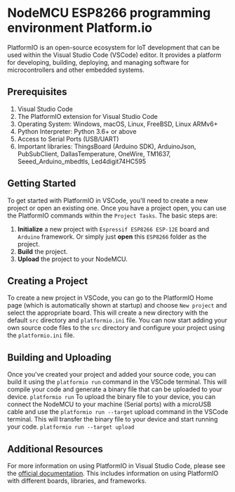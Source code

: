 # NodeMCU ESP8266 programming environment Platform.io

PlatformIO is an open-source ecosystem for IoT development that can be used within the Visual Studio Code (VSCode) editor. It provides a platform for developing, building, deploying, and managing software for microcontrollers and other embedded systems.

## Prerequisites

1. Visual Studio Code
2. The PlatformIO extension for Visual Studio Code
3. Operating System: Windows, macOS, Linux, FreeBSD, Linux ARMv6+
4. Python Interpreter: Python 3.6+ or above
5. Access to Serial Ports (USB/UART)
6. Important libraries: ThingsBoard (Arduino SDK), ArduinoJson, PubSubClient, DallasTemperature, OneWire, TM1637, Seeed_Arduino_mbedtls, Led4digit74HC595

## Getting Started

To get started with PlatformIO in VSCode, you'll need to create a new project or open an existing one. Once you have a project open, you can use the PlatformIO commands within the `Project Tasks`. The basic steps are:
1. **Initialize** a new project with `Espressif ESP8266 ESP-12E` board and `Arduino` framework. Or simply just **open** this `ESP8266` folder as the project.
2. **Build** the project.
3. **Upload** the project to your NodeMCU.

## Creating a Project
To create a new project in VSCode, you can go to the PlatformIO Home page (which is automatically shown at startup) and choose `New project` and select the appropriate board. This will create a new directory with the default `src` directory and `platformio.ini` file. You can now start adding your own source code files to the `src` directory and configure your project using the `platformio.ini` file.

## Building and Uploading
Once you've created your project and added your source code, you can build it using the `platformio run` command in the VSCode terminal. This will compile your code and generate a binary file that can be uploaded to your device.
``
platformio run
``
To upload the binary file to your device, you can connect the NodeMCU to your machine (Serial ports) with a microUSB cable and use the `platformio run --target` upload command in the VSCode terminal. This will transfer the binary file to your device and start running your code.
``
platformio run --target upload
``

## Additional Resources

For more information on using PlatformIO in Visual Studio Code, please see the [official documentation](https://docs.platformio.org/en/latest/ide/vscode.html). This includes information on using PlatformIO with different boards, libraries, and frameworks.
